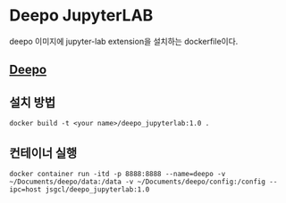 # Deepo JupyterLAB

deepo 이미지에 jupyter-lab extension을 설치하는 dockerfile이다.

## [Deepo](https://github.com/ufoym/deepo)

## 설치 방법

```shell
docker build -t <your name>/deepo_jupyterlab:1.0 .
```

## 컨테이너 실행

```shell
docker container run -itd -p 8888:8888 --name=deepo -v ~/Documents/deepo/data:/data -v ~/Documents/deepo/config:/config --ipc=host jsgcl/deepo_jupyterlab:1.0
```
